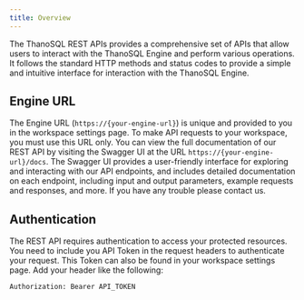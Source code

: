 ```yaml
---
title: Overview
---
```


The ThanoSQL REST APIs provides a comprehensive set of APIs that allow users to interact with the ThanoSQL Engine and perform various operations. It follows the standard HTTP methods and status codes to provide a simple and intuitive interface for interaction with the ThanoSQL Engine.

## __Engine URL__
The Engine URL (`https://{your-engine-url}`) is unique and provided to you in the workspace settings page. To make API requests to your workspace, you must use this URL only. You can view the full documentation of our REST API by visiting the Swagger UI at the URL `https://{your-engine-url}/docs`. The Swagger UI provides a user-friendly interface for exploring and interacting with our API endpoints, and includes detailed documentation on each endpoint, including input and output parameters, example requests and responses, and more. If you have any trouble please contact us. 

## __Authentication__
The REST API requires authentication to access your protected resources. You need to include you API Token in the request headers to authenticate your request. This Token can also be found in your workspace settings page. Add your header like the following:
```
Authorization: Bearer API_TOKEN
```
